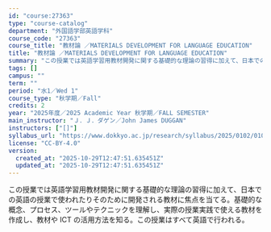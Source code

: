 ```yaml
---
id: "course:27363"
type: "course-catalog"
department: "外国語学部英語学科"
course_code: "27363"
course_title: "教材論 ／MATERIALS DEVELOPMENT FOR LANGUAGE EDUCATION"
title: "教材論 ／MATERIALS DEVELOPMENT FOR LANGUAGE EDUCATION"
summary: "この授業では英語学習用教材開発に関する基礎的な理論の習得に加えて、日本での英語の授業で使われたりそのために開発される教材に焦点を当てる。基礎的な概念、プロセス、ツールやテクニックを理解し、実際の授業実践で使える教材を作成し、教材や ICT …"
tags: []
campus: ""
term: ""
period: "水1／Wed 1"
course_type: "秋学期／Fall"
credits: 2
year: "2025年度／2025 Academic Year 秋学期／FALL SEMESTER"
main_instructor: "Ｊ．Ｊ．ダゲン／John James DUGGAN"
instructors: ["[]"]
syllabus_url: "https://www.dokkyo.ac.jp/research/syllabus/2025/0102/0102_27363_ja_JP.html"
license: "CC-BY-4.0"
version:
  created_at: "2025-10-29T12:47:51.635451Z"
  updated_at: "2025-10-29T12:47:51.635451Z"
---
```

この授業では英語学習用教材開発に関する基礎的な理論の習得に加えて、日本での英語の授業で使われたりそのために開発される教材に焦点を当てる。基礎的な概念、プロセス、ツールやテクニックを理解し、実際の授業実践で使える教材を作成し、教材や ICT の活用方法を知る。この授業はすべて英語で行われる。
